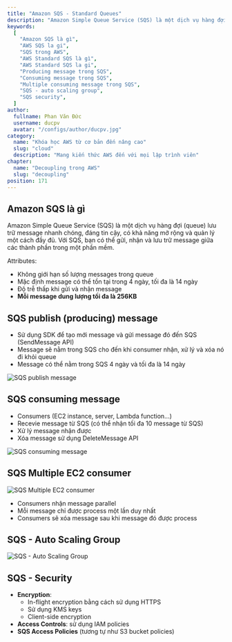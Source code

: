```yaml
---
title: "Amazon SQS - Standard Queues"
description: "Amazon Simple Queue Service (SQS) là một dịch vụ hàng đợi (queue) lưu trữ message nhanh chóng, đáng tin cậy, có khả năng mở rộng và quản lý một cách đầy đủ. Với SQS, bạn có thể gửi, nhận và lưu trữ message giữa các thành phần trong một phần mềm."
keywords:
  [
    "Amazon SQS là gì",
    "AWS SQS la gi",
    "SQS trong AWS",
    "AWS Standard SQS là gì",
    "AWS Standard SQS la gi",
    "Producing message trong SQS",
    "Consuming message trong SQS",
    "Multiple consuming message trong SQS",
    "SQS - auto scaling group",
    "SQS security",
  ]
author:
  fullname: Phan Văn Đức
  username: ducpv
  avatar: "/configs/author/ducpv.jpg"
category:
  name: "Khóa học AWS từ cơ bản đến nâng cao"
  slug: "cloud"
  description: "Mang kiến thức AWS đến với mọi lập trình viên"
chapter:
  name: "Decoupling trong AWS"
  slug: "decoupling"
position: 171
---
```


## Amazon SQS là gì

Amazon Simple Queue Service (SQS) là một dịch vụ hàng đợi (queue) lưu trữ message nhanh chóng, đáng tin cậy, có khả năng mở rộng và quản lý một cách đầy đủ. Với SQS, bạn có thể gửi, nhận và lưu trữ message giữa các thành phần trong một phần mềm.

Attributes:

- Không giới hạn số lượng messages trong queue
- Mặc định message có thể tồn tại trong 4 ngày, tối đa là 14 ngày
- Độ trễ thấp khi gửi và nhận message
- **Mỗi message dung lượng tối đa là 256KB**

## SQS publish (producing) message

- Sử dụng SDK để tạo mới message và gửi message đó đến SQS (SendMessage API)
- Message sẽ nằm trong SQS cho đến khi consumer nhận, xử lý và xóa nó đi khỏi queue
- Message có thể nằm trong SQS 4 ngày và tối đa là 14 ngày

![SQS publish message](https://user-images.githubusercontent.com/29729545/154323509-5fada95e-6873-4eb3-8a6d-76f10cbf597b.png)

## SQS consuming message

- Consumers (EC2 instance, server, Lambda function...)
- Recevie message từ SQS (có thể nhận tối đa 10 message từ SQS)
- Xử lý message nhận được
- Xóa message sử dụng DeleteMessage API

![SQS consuming message](https://user-images.githubusercontent.com/29729545/154324541-b667c90b-9c40-499b-9f6a-2168b1afef85.png)

## SQS Multiple EC2 consumer

![SQS Multiple EC2 consumer](https://user-images.githubusercontent.com/29729545/154622068-a6f7d2a9-0ffb-4b37-b69a-55d1de93b231.png)

- Consumers nhận message parallel
- Mỗi message chỉ được process một lần duy nhất
- Consumers sẽ xóa message sau khi message đó được process

## SQS - Auto Scaling Group

![SQS - Auto Scaling Group](https://user-images.githubusercontent.com/29729545/154786325-cbaaefd6-f118-494a-add9-b1e23ecafdd8.png)

## SQS - Security

- **Encryption**:
  - In-flight encryption bằng cách sử dụng HTTPS
  - Sử dụng KMS keys
  - Client-side encryption
- **Access Controls**: sử dụng IAM policies
- **SQS Access Policies** (tương tự như S3 bucket policies)
